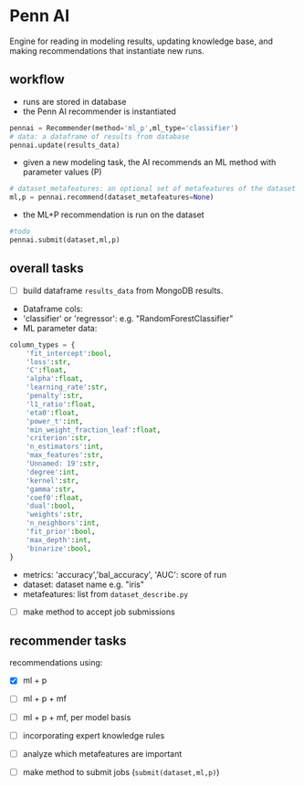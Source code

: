 # Penn AI
Engine for reading in modeling results, updating knowledge base, and making recommendations that instantiate new runs. 
## workflow
 - runs are stored in database
 - the Penn AI recommender is instantiated
```python
pennai = Recommender(method='ml_p',ml_type='classifier')
# data: a dataframe of results from database
pennai.update(results_data)
``` 
 - given a new modeling task, the AI recommends an ML method with parameter values (P)
```python
# dataset_metafeatures: an optional set of metafeatures of the dataset to assist in recommendations
ml,p = pennai.recommend(dataset_metafeatures=None)
```
 - the ML+P recommendation is run on the dataset
```python
#todo
pennai.submit(dataset,ml,p)
```
 
## overall tasks
 - [ ] build dataframe `results_data` from MongoDB results. 
  - Dataframe cols:
  - 'classifier' or 'regressor': e.g. "RandomForestClassifier"
  - ML parameter data:
```python
column_types = {
    'fit_intercept':bool,
    'loss':str,
    'C':float,
    'alpha':float,
    'learning_rate':str,
    'penalty':str,
    'l1_ratio':float,
    'eta0':float,
    'power_t':int,
    'min_weight_fraction_leaf':float,
    'criterion':str,
    'n_estimators':int,
    'max_features':str,
    'Unnamed: 19':str,
    'degree':int,
    'kernel':str,
    'gamma':str,
    'coef0':float,
    'dual':bool,
    'weights':str,
    'n_neighbors':int,
    'fit_prior':bool,
    'max_depth':int,
    'binarize':bool,
}
```
  - metrics: 'accuracy','bal_accuracy', 'AUC': score of run
  - dataset: dataset name e.g. "iris"
  - metafeatures: list from `dataset_describe.py`
 - [ ] make method to accept job submissions 

## recommender tasks
recommendations using:
 - [x] ml + p 
 - [ ] ml + p + mf
 - [ ] ml + p + mf, per model basis
 - [ ] incorporating expert knowledge rules
 - [ ] analyze which metafeatures are important
 - [ ] make method to submit jobs (`submit(dataset,ml,p)`)

